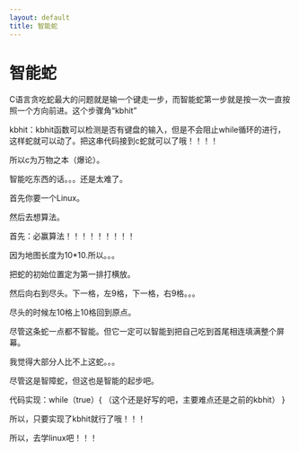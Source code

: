 ```yaml
---
layout: default
title: 智能蛇
---
```


# 智能蛇


C语言贪吃蛇最大的问题就是输一个键走一步，而智能蛇第一步就是按一次一直按照一个方向前进。这个步骤角“kbhit”

kbhit：kbhit函数可以检测是否有键盘的输入，但是不会阻止while循环的进行，这样蛇就可以动了。把这串代码接到c蛇就可以了哦！！！！

所以c为万物之本（爆论）。

智能吃东西的话。。。还是太难了。

首先你要一个Linux。

然后去想算法。

首先：必赢算法！！！！！！！！！

因为地图长度为10*10.所以。。。

把蛇的初始位置定为第一排打横放。

然后向右到尽头。下一格，左9格，下一格，右9格。。。

尽头的时候左10格上10格回到原点。

尽管这条蛇一点都不智能。但它一定可以智能到把自己吃到首尾相连填满整个屏幕。

我觉得大部分人比不上这蛇。。。

尽管这是智障蛇，但这也是智能的起步吧。

代码实现：while（true）{
    （这个还是好写的吧，主要难点还是之前的kbhit）
}

所以，只要实现了kbhit就行了哦！！！

所以，去学linux吧！！！